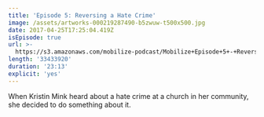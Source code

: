 ```yaml
---
title: 'Episode 5: Reversing a Hate Crime'
image: /assets/artworks-000219287490-b5zwuw-t500x500.jpg
date: 2017-04-25T17:25:04.419Z
isEpisode: true
url: >-
  https://s3.amazonaws.com/mobilize-podcast/Mobilize+Episode+5+-+Reversing+a+Hate+Crime.mp3
length: '33433920'
duration: '23:13'
explicit: 'yes'
---
```

When Kristin Mink heard about a hate crime at a church in her community, she decided to do something about it.
